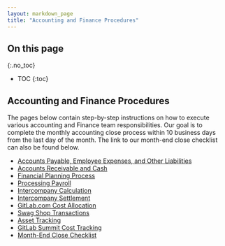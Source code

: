```yaml
---
layout: markdown_page
title: "Accounting and Finance Procedures"
---
```


## On this page
{:.no_toc}

- TOC
{:toc}

## Accounting and Finance Procedures

The pages below contain step-by-step instructions on how to execute various accounting and Finance team responsibilities. Our goal is to complete the monthly accounting close process within 10 business days from the last day of the month. The link to our month-end close checklist can also be found below.

- [Accounts Payable, Employee Expenses, and Other Liabilities](https://github.com/isamu-isozaki/teamai_test/tree/master/finance/accounts-payable-employee-expenses-and-other-liabilities/index.html.md/index.html.md)
- [Accounts Receivable and Cash](https://github.com/isamu-isozaki/teamai_test/tree/master/finance/accounts-receivable-and-cash/index.html.md/index.html.md)
- [Financial Planning Process](https://github.com/isamu-isozaki/teamai_test/tree/master/finance/financial-planning-process/index.html.md/index.html.md)
- [Processing Payroll](https://github.com/isamu-isozaki/teamai_test/tree/master/finance/processing-payroll/index.html.md/index.html.md)
- [Intercompany Calculation](https://github.com/isamu-isozaki/teamai_test/tree/master/finance/intercompany-calculation/index.html.md/index.html.md)
- [Intercompany Settlement](https://github.com/isamu-isozaki/teamai_test/tree/master/finance/intercompany-settlement/index.html.md/index.html.md)
- [GitLab.com Cost Allocation](https://github.com/isamu-isozaki/teamai_test/tree/master/finance/gitlab-com-cost-allocation/index.html.md/index.html.md)
- [Swag Shop Transactions](https://github.com/isamu-isozaki/teamai_test/tree/master/finance/swag-shop-transactions/index.html.md/index.html.md)
- [Asset Tracking](https://github.com/isamu-isozaki/teamai_test/tree/master/finance/asset-tracking/index.html.md/index.html.md)
- [GitLab Summit Cost Tracking](https://github.com/isamu-isozaki/teamai_test/tree/master/finance/gitlab-summit-cost-tracking/index.html.md/index.html.md)
- [Month-End Close Checklist](https://docs.google.com/a/gitlab.com/spreadsheets/d/1SSUQpudxxpPgXIS97Ctuj-JRII0qhq0I3r19jmBKU7c/edit?usp=sharing/index.html.md)
